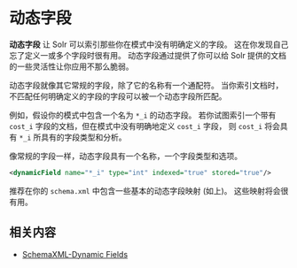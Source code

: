 # 动态字段

**动态字段** 让 Solr 可以索引那些你在模式中没有明确定义的字段。
这在你发现自己忘了定义一或多个字段时很有用。
动态字段通过提供了你可以给 Solr 提供的文档的一些灵活性让你应用不那么脆弱。

动态字段就像其它常规的字段，除了它的名称有一个通配符。
当你索引文档时，不匹配任何明确定义的字段的字段可以被一个动态字段所匹配。

例如，假设你的模式中包含一个名为 `*_i` 的动态字段。
若你试图索引一个带有 `cost_i` 字段的文档，但在模式中没有明确地定义 `cost_i` 字段，
则 `cost_i` 将会具有 `*_i` 所具有的字段类型和分析。

像常规的字段一样，动态字段具有一个名称，一个字段类型和选项。

```xml
<dynamicField name="*_i" type="int" indexed="true" stored="true"/>
```

推荐在你的 `schema.xml` 中包含一些基本的动态字段映射 (如上)。
这些映射将会很有用。

## 相关内容

* [SchemaXML-Dynamic Fields](http://wiki.apache.org/solr/SchemaXml#Dynamic_fields)
